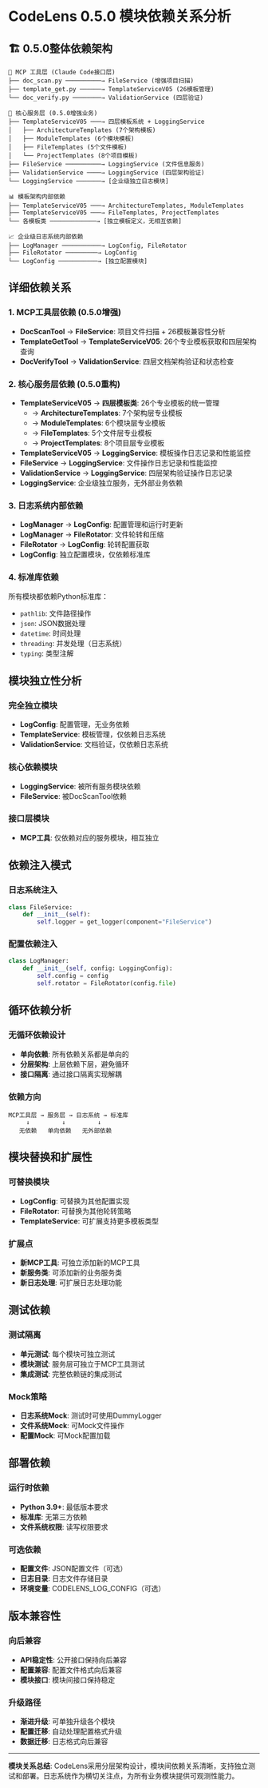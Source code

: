 
# CodeLens 0.5.0 模块依赖关系分析

## 🏗️ 0.5.0整体依赖架构

```
🔧 MCP 工具层 (Claude Code接口层)
├── doc_scan.py ──────────→ FileService (增强项目扫描)
├── template_get.py ──────→ TemplateServiceV05 (26模板管理)
└── doc_verify.py ────────→ ValidationService (四层验证)

🚀 核心服务层 (0.5.0增强业务)
├── TemplateServiceV05 ───→ 四层模板系统 + LoggingService
│   ├── ArchitectureTemplates (7个架构模板)
│   ├── ModuleTemplates (6个模块模板)
│   ├── FileTemplates (5个文件模板)
│   └── ProjectTemplates (8个项目模板)
├── FileService ──────────→ LoggingService (文件信息服务)
├── ValidationService ────→ LoggingService (四层架构验证)
└── LoggingService ───────→ [企业级独立日志模块]

📊 模板架构内部依赖
├── TemplateServiceV05 ───→ ArchitectureTemplates, ModuleTemplates
├── TemplateServiceV05 ───→ FileTemplates, ProjectTemplates
└── 各模板类 ─────────────→ [独立模板定义，无相互依赖]

📈 企业级日志系统内部依赖
├── LogManager ───────────→ LogConfig, FileRotator
├── FileRotator ─────────→ LogConfig
└── LogConfig ───────────→ [独立配置模块]
```

## 详细依赖关系

### 1. MCP工具层依赖 (0.5.0增强)
- **DocScanTool** → **FileService**: 项目文件扫描 + 26模板兼容性分析
- **TemplateGetTool** → **TemplateServiceV05**: 26个专业模板获取和四层架构查询
- **DocVerifyTool** → **ValidationService**: 四层文档架构验证和状态检查

### 2. 核心服务层依赖 (0.5.0重构)
- **TemplateServiceV05** → **四层模板类**: 26个专业模板的统一管理
  - → **ArchitectureTemplates**: 7个架构层专业模板
  - → **ModuleTemplates**: 6个模块层专业模板  
  - → **FileTemplates**: 5个文件层专业模板
  - → **ProjectTemplates**: 8个项目层专业模板
- **TemplateServiceV05** → **LoggingService**: 模板操作日志记录和性能监控
- **FileService** → **LoggingService**: 文件操作日志记录和性能监控
- **ValidationService** → **LoggingService**: 四层架构验证操作日志记录
- **LoggingService**: 企业级独立服务，无外部业务依赖

### 3. 日志系统内部依赖
- **LogManager** → **LogConfig**: 配置管理和运行时更新
- **LogManager** → **FileRotator**: 文件轮转和压缩
- **FileRotator** → **LogConfig**: 轮转配置获取
- **LogConfig**: 独立配置模块，仅依赖标准库

### 4. 标准库依赖
所有模块都依赖Python标准库：
- `pathlib`: 文件路径操作
- `json`: JSON数据处理
- `datetime`: 时间处理
- `threading`: 并发处理（日志系统）
- `typing`: 类型注解

## 模块独立性分析

### 完全独立模块
- **LogConfig**: 配置管理，无业务依赖
- **TemplateService**: 模板管理，仅依赖日志系统
- **ValidationService**: 文档验证，仅依赖日志系统

### 核心依赖模块
- **LoggingService**: 被所有服务模块依赖
- **FileService**: 被DocScanTool依赖

### 接口层模块
- **MCP工具**: 仅依赖对应的服务模块，相互独立

## 依赖注入模式

### 日志系统注入
```python
class FileService:
    def __init__(self):
        self.logger = get_logger(component="FileService")
```

### 配置依赖注入
```python
class LogManager:
    def __init__(self, config: LoggingConfig):
        self.config = config
        self.rotator = FileRotator(config.file)
```

## 循环依赖分析

### 无循环依赖设计
- **单向依赖**: 所有依赖关系都是单向的
- **分层架构**: 上层依赖下层，避免循环
- **接口隔离**: 通过接口隔离实现解耦

### 依赖方向
```
MCP工具层 → 服务层 → 日志系统 → 标准库
     ↓         ↓         ↓
   无依赖   单向依赖   无外部依赖
```

## 模块替换和扩展性

### 可替换模块
- **LogConfig**: 可替换为其他配置实现
- **FileRotator**: 可替换为其他轮转策略
- **TemplateService**: 可扩展支持更多模板类型

### 扩展点
- **新MCP工具**: 可独立添加新的MCP工具
- **新服务类**: 可添加新的业务服务类
- **新日志处理**: 可扩展日志处理功能

## 测试依赖

### 测试隔离
- **单元测试**: 每个模块可独立测试
- **模块测试**: 服务层可独立于MCP工具测试
- **集成测试**: 完整依赖链的集成测试

### Mock策略
- **日志系统Mock**: 测试时可使用DummyLogger
- **文件系统Mock**: 可Mock文件操作
- **配置Mock**: 可Mock配置加载

## 部署依赖

### 运行时依赖
- **Python 3.9+**: 最低版本要求
- **标准库**: 无第三方依赖
- **文件系统权限**: 读写权限要求

### 可选依赖
- **配置文件**: JSON配置文件（可选）
- **日志目录**: 日志文件存储目录
- **环境变量**: CODELENS_LOG_CONFIG（可选）

## 版本兼容性

### 向后兼容
- **API稳定性**: 公开接口保持向后兼容
- **配置兼容**: 配置文件格式向后兼容
- **模块接口**: 模块间接口保持稳定

### 升级路径
- **渐进升级**: 可单独升级各个模块
- **配置迁移**: 自动处理配置格式升级
- **数据迁移**: 日志格式向后兼容

---

**模块关系总结**: CodeLens采用分层架构设计，模块间依赖关系清晰，支持独立测试和部署。日志系统作为横切关注点，为所有业务模块提供可观测性能力。
